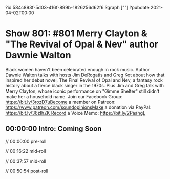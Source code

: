 ?id 584c893f-5d03-416f-899b-1826256d62f6
?graph [""]
?pubdate 2021-04-02T00:00

# Show 801: #801 Merry Clayton & "The Revival of Opal & Nev" author Dawnie Walton

Black women haven't been celebrated enough in rock music. Author Dawnie Walton talks with hosts Jim DeRogatis and Greg Kot about how that inspired her debut novel, The Final Revival of Opal and Nev, a fantasy rock history about a fierce black singer in the 1970s. Plus Jim and Greg talk with Merry Clayton, whose iconic performance on "Gimme Shelter" still didn't make her a household name. Join our Facebook Group: https://bit.ly/3rozD7uBecome a member on Patreon: https://www.patreon.com/soundopinionsMake a donation via PayPal: https://bit.ly/36zIhZK Record a Voice Memo: https://bit.ly/2PaahgL

## 00:00:00 Intro: Coming Soon

// 00:00:00 pre-roll

// 00:16:22 mid-roll

// 00:37:57 mid-roll

// 00:50:54 post-roll
